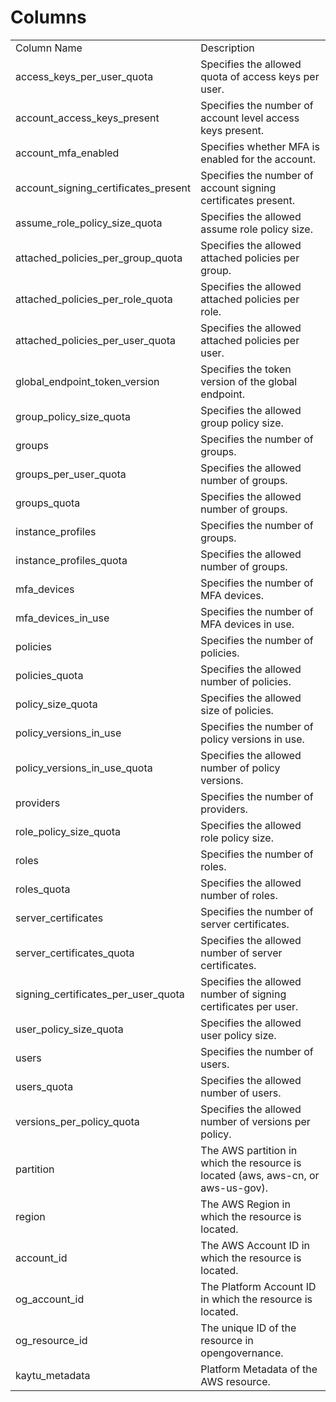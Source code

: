 # Columns  

<table>
	<tr><td>Column Name</td><td>Description</td></tr>
	<tr><td>access_keys_per_user_quota</td><td>Specifies the allowed quota of access keys per user.</td></tr>
	<tr><td>account_access_keys_present</td><td>Specifies the number of account level access keys present.</td></tr>
	<tr><td>account_mfa_enabled</td><td>Specifies whether MFA is enabled for the account.</td></tr>
	<tr><td>account_signing_certificates_present</td><td>Specifies the number of account signing certificates present.</td></tr>
	<tr><td>assume_role_policy_size_quota</td><td>Specifies the allowed assume role policy size.</td></tr>
	<tr><td>attached_policies_per_group_quota</td><td>Specifies the allowed attached policies per group.</td></tr>
	<tr><td>attached_policies_per_role_quota</td><td>Specifies the allowed attached policies per role.</td></tr>
	<tr><td>attached_policies_per_user_quota</td><td>Specifies the allowed attached policies per user.</td></tr>
	<tr><td>global_endpoint_token_version</td><td>Specifies the token version of the global endpoint.</td></tr>
	<tr><td>group_policy_size_quota</td><td>Specifies the allowed group policy size.</td></tr>
	<tr><td>groups</td><td>Specifies the number of groups.</td></tr>
	<tr><td>groups_per_user_quota</td><td>Specifies the allowed number of groups.</td></tr>
	<tr><td>groups_quota</td><td>Specifies the allowed number of groups.</td></tr>
	<tr><td>instance_profiles</td><td>Specifies the number of groups.</td></tr>
	<tr><td>instance_profiles_quota</td><td>Specifies the allowed number of groups.</td></tr>
	<tr><td>mfa_devices</td><td>Specifies the number of MFA devices.</td></tr>
	<tr><td>mfa_devices_in_use</td><td>Specifies the number of MFA devices in use.</td></tr>
	<tr><td>policies</td><td>Specifies the number of policies.</td></tr>
	<tr><td>policies_quota</td><td>Specifies the allowed number of policies.</td></tr>
	<tr><td>policy_size_quota</td><td>Specifies the allowed size of policies.</td></tr>
	<tr><td>policy_versions_in_use</td><td>Specifies the number of policy versions in use.</td></tr>
	<tr><td>policy_versions_in_use_quota</td><td>Specifies the allowed number of policy versions.</td></tr>
	<tr><td>providers</td><td>Specifies the number of providers.</td></tr>
	<tr><td>role_policy_size_quota</td><td>Specifies the allowed role policy size.</td></tr>
	<tr><td>roles</td><td>Specifies the number of roles.</td></tr>
	<tr><td>roles_quota</td><td>Specifies the allowed number of roles.</td></tr>
	<tr><td>server_certificates</td><td>Specifies the number of server certificates.</td></tr>
	<tr><td>server_certificates_quota</td><td>Specifies the allowed number of server certificates.</td></tr>
	<tr><td>signing_certificates_per_user_quota</td><td>Specifies the allowed number of signing certificates per user.</td></tr>
	<tr><td>user_policy_size_quota</td><td>Specifies the allowed user policy size.</td></tr>
	<tr><td>users</td><td>Specifies the number of users.</td></tr>
	<tr><td>users_quota</td><td>Specifies the allowed number of users.</td></tr>
	<tr><td>versions_per_policy_quota</td><td>Specifies the allowed number of versions per policy.</td></tr>
	<tr><td>partition</td><td>The AWS partition in which the resource is located (aws, aws-cn, or aws-us-gov).</td></tr>
	<tr><td>region</td><td>The AWS Region in which the resource is located.</td></tr>
	<tr><td>account_id</td><td>The AWS Account ID in which the resource is located.</td></tr>
	<tr><td>og_account_id</td><td>The Platform Account ID in which the resource is located.</td></tr>
	<tr><td>og_resource_id</td><td>The unique ID of the resource in opengovernance.</td></tr>
	<tr><td>kaytu_metadata</td><td>Platform Metadata of the AWS resource.</td></tr>
</table>